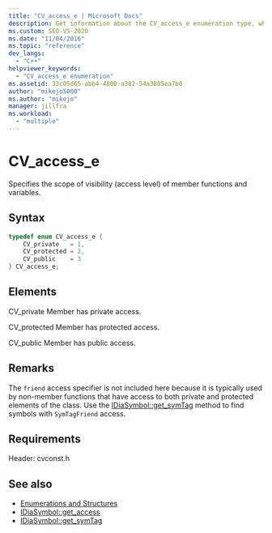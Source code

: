```yaml
---
title: "CV_access_e | Microsoft Docs"
description: Get information about the CV_access_e enumeration type, which specifies the scope of visibility (access level) of members in the debug interface access SDK.
ms.custom: SEO-VS-2020
ms.date: "11/04/2016"
ms.topic: "reference"
dev_langs:
  - "C++"
helpviewer_keywords:
  - "CV_access_e enumeration"
ms.assetid: 33c05d65-abb4-4800-a382-54a3805ea7b0
author: "mikejo5000"
ms.author: "mikejo"
manager: jillfra
ms.workload:
  - "multiple"
---
```

# CV_access_e
Specifies the scope of visibility (access level) of member functions and variables.

## Syntax

```C++
typedef enum CV_access_e {
    CV_private   = 1,
    CV_protected = 2,
    CV_public    = 3
} CV_access_e;
```

## Elements
CV_private
Member has private access.

CV_protected
Member has protected access.

CV_public
Member has public access.

## Remarks
The `friend` access specifier is not included here because it is typically used by non-member functions that have access to both private and protected elements of the class. Use the [IDiaSymbol::get_symTag](../../debugger/debug-interface-access/idiasymbol-get-symtag.md) method to find symbols with `SymTagFriend` access.

## Requirements
Header: cvconst.h

## See also
- [Enumerations and Structures](../../debugger/debug-interface-access/enumerations-and-structures.md)
- [IDiaSymbol::get_access](../../debugger/debug-interface-access/idiasymbol-get-access.md)
- [IDiaSymbol::get_symTag](../../debugger/debug-interface-access/idiasymbol-get-symtag.md)
